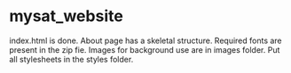 # mysat_website
index.html is done.
About page has a skeletal structure.
Required fonts are present in the zip fie. Images for background use are in images folder.
Put all stylesheets in the styles folder.
